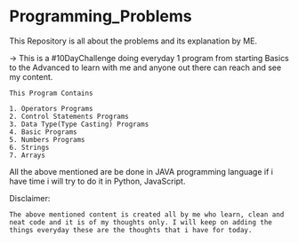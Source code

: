 # Programming_Problems
This Repository is all about the problems and its explanation by ME.

->  This is a #10DayChallenge doing everyday 1 program from starting Basics to the Advanced to learn with me and anyone out there can reach and see my content.


	This Program Contains 
	
	1. Operators Programs
	2. Control Statements Programs
	3. Data Type(Type Casting) Programs
	4. Basic Programs
	5. Numbers Programs
	6. Strings
	7. Arrays

All the above mentioned are be done in JAVA programming language if i have time i will try to do it in Python, JavaScript.


Disclaimer: 

	The above mentioned content is created all by me who learn, clean and neat code and it is of my thoughts only. I will keep on adding the things everyday these are the thoughts that i have for today.
